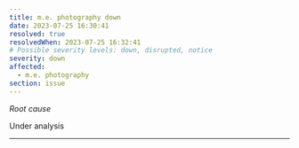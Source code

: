 ```yaml
---
title: m.e. photography down
date: 2023-07-25 16:30:41
resolved: true
resolvedWhen: 2023-07-25 16:32:41
# Possible severity levels: down, disrupted, notice
severity: down
affected:
  - m.e. photography
section: issue
---
```


*Root cause*

Under analysis

---


